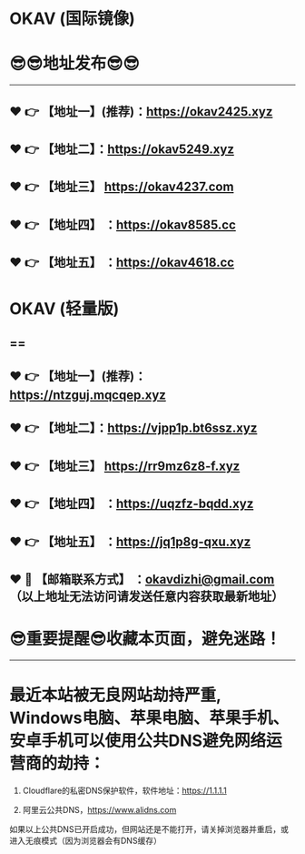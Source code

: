 
# OKAV (国际镜像)
:sunglasses::sunglasses:地址发布:sunglasses::sunglasses:
==
------
:heart: :point_right: 【地址一】(推荐)：https://okav2425.xyz
------
:heart: :point_right: 【地址二】：https://okav5249.xyz
------
:heart: :point_right: 【地址三】 https://okav4237.com
-----
:heart: :point_right: 【地址四】 ：https://okav8585.cc
------
:heart: :point_right: 【地址五】 ：https://okav4618.cc
------
# OKAV (轻量版)
==
------
:heart: :point_right: 【地址一】(推荐)：https://ntzguj.mqcqep.xyz
------
:heart: :point_right: 【地址二】：https://vjpp1p.bt6ssz.xyz
------
:heart: :point_right: 【地址三】 https://rr9mz6z8-f.xyz
-----
:heart: :point_right: 【地址四】 ：https://uqzfz-bqdd.xyz
------
:heart: :point_right: 【地址五】 ：https://jq1p8g-qxu.xyz
------------
:heart: :e-mail: 【邮箱联系方式】 ：okavdizhi@gmail.com （以上地址无法访问请发送任意内容获取最新地址）
------
:sunglasses:重要提醒:sunglasses:收藏本页面，避免迷路！
==
------
最近本站被无良网站劫持严重, Windows电脑、苹果电脑、苹果手机、安卓手机可以使用公共DNS避免网络运营商的劫持：
==

1. Cloudflare的私密DNS保护软件，软件地址：https://1.1.1.1

2. 阿里云公共DNS，https://www.alidns.com

如果以上公共DNS已开启成功，但网站还是不能打开，请关掉浏览器并重启，或进入无痕模式（因为浏览器会有DNS缓存）
